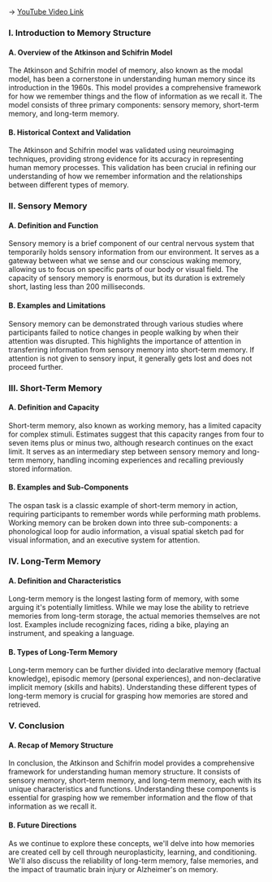 -> [YouTube Video Link](https://www.youtube.com/watch?v=eWscknqCxGs&list=PLWoagukcejEzsUVWwxBZzRnxFtQydsFSQ&index=4&pp=iAQB)

### I. Introduction to Memory Structure
#### A. Overview of the Atkinson and Schifrin Model

The Atkinson and Schifrin model of memory, also known as the modal model, has been a cornerstone in understanding human memory since its introduction in the 1960s. This model provides a comprehensive framework for how we remember things and the flow of information as we recall it. The model consists of three primary components: sensory memory, short-term memory, and long-term memory.

#### B. Historical Context and Validation

The Atkinson and Schifrin model was validated using neuroimaging techniques, providing strong evidence for its accuracy in representing human memory processes. This validation has been crucial in refining our understanding of how we remember information and the relationships between different types of memory.

### II. Sensory Memory
#### A. Definition and Function

Sensory memory is a brief component of our central nervous system that temporarily holds sensory information from our environment. It serves as a gateway between what we sense and our conscious waking memory, allowing us to focus on specific parts of our body or visual field. The capacity of sensory memory is enormous, but its duration is extremely short, lasting less than 200 milliseconds.

#### B. Examples and Limitations

Sensory memory can be demonstrated through various studies where participants failed to notice changes in people walking by when their attention was disrupted. This highlights the importance of attention in transferring information from sensory memory into short-term memory. If attention is not given to sensory input, it generally gets lost and does not proceed further.

### III. Short-Term Memory
#### A. Definition and Capacity

Short-term memory, also known as working memory, has a limited capacity for complex stimuli. Estimates suggest that this capacity ranges from four to seven items plus or minus two, although research continues on the exact limit. It serves as an intermediary step between sensory memory and long-term memory, handling incoming experiences and recalling previously stored information.

#### B. Examples and Sub-Components

The ospan task is a classic example of short-term memory in action, requiring participants to remember words while performing math problems. Working memory can be broken down into three sub-components: a phonological loop for audio information, a visual spatial sketch pad for visual information, and an executive system for attention.

### IV. Long-Term Memory
#### A. Definition and Characteristics

Long-term memory is the longest lasting form of memory, with some arguing it's potentially limitless. While we may lose the ability to retrieve memories from long-term storage, the actual memories themselves are not lost. Examples include recognizing faces, riding a bike, playing an instrument, and speaking a language.

#### B. Types of Long-Term Memory

Long-term memory can be further divided into declarative memory (factual knowledge), episodic memory (personal experiences), and non-declarative implicit memory (skills and habits). Understanding these different types of long-term memory is crucial for grasping how memories are stored and retrieved.

### V. Conclusion
#### A. Recap of Memory Structure

In conclusion, the Atkinson and Schifrin model provides a comprehensive framework for understanding human memory structure. It consists of sensory memory, short-term memory, and long-term memory, each with its unique characteristics and functions. Understanding these components is essential for grasping how we remember information and the flow of that information as we recall it.

#### B. Future Directions

As we continue to explore these concepts, we'll delve into how memories are created cell by cell through neuroplasticity, learning, and conditioning. We'll also discuss the reliability of long-term memory, false memories, and the impact of traumatic brain injury or Alzheimer's on memory.